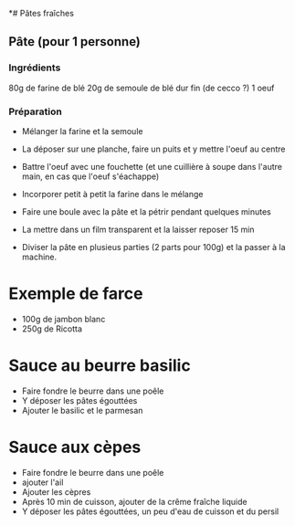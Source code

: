 *# Pâtes fraîches

## Pâte (pour 1 personne)

### Ingrédients 

80g de farine de blé
20g de semoule de blé dur fin (de cecco ?)
1 oeuf

### Préparation
- Mélanger la farine et la semoule
- La déposer sur une planche, faire un puits et y mettre l'oeuf au centre
- Battre l'oeuf avec une fouchette (et une cuillière à soupe dans l'autre main, en cas que l'oeuf s'éachappe)
- Incorporer petit à petit la farine dans le mélange
- Faire une boule avec la pâte et la pétrir pendant quelques minutes
- La mettre dans un film transparent et la laisser reposer 15 min

- Diviser la pâte en plusieus parties (2 parts pour 100g) et la passer à la machine.

# Exemple de farce
- 100g de jambon blanc
- 250g de Ricotta


# Sauce au beurre basilic
- Faire fondre le beurre dans une poêle
- Y déposer les pâtes égouttées
- Ajouter le basilic et le parmesan

# Sauce aux cèpes
- Faire fondre le beurre dans une poêle
- ajouter l'ail
- Ajouter les cèpres
- Après 10 min de cuisson, ajouter de la crême fraîche liquide
- Y déposer les pâtes égouttées, un peu d'eau de cuisson et du persil


